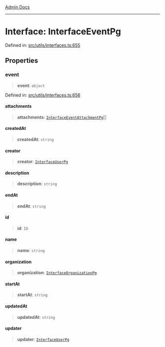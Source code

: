 [Admin Docs](/)

***

# Interface: InterfaceEventPg

Defined in: [src/utils/interfaces.ts:655](https://github.com/PalisadoesFoundation/talawa-admin/blob/main/src/utils/interfaces.ts#L655)

## Properties

### event

> **event**: `object`

Defined in: [src/utils/interfaces.ts:656](https://github.com/PalisadoesFoundation/talawa-admin/blob/main/src/utils/interfaces.ts#L656)

#### attachments

> **attachments**: [`InterfaceEventAttachmentPg`](InterfaceEventAttachmentPg.md)[]

#### createdAt

> **createdAt**: `string`

#### creator

> **creator**: [`InterfaceUserPg`](InterfaceUserPg.md)

#### description

> **description**: `string`

#### endAt

> **endAt**: `string`

#### id

> **id**: `ID`

#### name

> **name**: `string`

#### organization

> **organization**: [`InterfaceOrganizationPg`](InterfaceOrganizationPg.md)

#### startAt

> **startAt**: `string`

#### updatedAt

> **updatedAt**: `string`

#### updater

> **updater**: [`InterfaceUserPg`](InterfaceUserPg.md)
